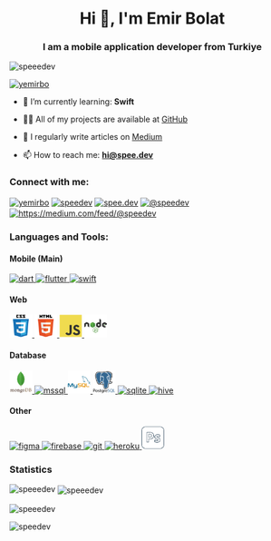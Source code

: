 <h1 align="center">Hi 👋, I'm Emir Bolat</h1>
<h3 align="center">I am a mobile application developer from Turkiye</h3>

<p align="left"> <img src="https://komarev.com/ghpvc/?username=speeedev&label=Profile%20views&color=0e75b6&style=flat" alt="speeedev" /> </p>

<p align="left"> <a href="https://twitter.com/yemirbo" target="blank"><img src="https://img.shields.io/twitter/follow/yemirbo?logo=twitter&style=for-the-badge" alt="yemirbo" /></a> </p>

- 🌱 I’m currently learning: **Swift**

- 👨‍💻 All of my projects are available at [GitHub](https://github.com/speeedev?tab=repositories)

- 📝 I regularly write articles on [Medium](https://medium.com/@speedev)

- 📫 How to reach me: **hi@spee.dev**

<h3 align="left">Connect with me:</h3>
<p align="left">
<a href="https://twitter.com/yemirbo" target="_blank"><img align="center" src="https://raw.githubusercontent.com/rahuldkjain/github-profile-readme-generator/master/src/images/icons/Social/twitter.svg" alt="yemirbo" height="30" width="40" /></a>
<a href="https://linkedin.com/in/speedev" target="_blank"><img align="center" src="https://raw.githubusercontent.com/rahuldkjain/github-profile-readme-generator/master/src/images/icons/Social/linked-in-alt.svg" alt="speedev" height="30" width="40" /></a>
<a href="https://instagram.com/spee.dev" target="_blank"><img align="center" src="https://raw.githubusercontent.com/rahuldkjain/github-profile-readme-generator/master/src/images/icons/Social/instagram.svg" alt="spee.dev" height="30" width="40" /></a>
<a href="https://medium.com/@speedev" target="_blank"><img align="center" src="https://raw.githubusercontent.com/rahuldkjain/github-profile-readme-generator/master/src/images/icons/Social/medium.svg" alt="@speedev" height="30" width="40" /></a>
<a href="https://medium.com/feed/@speedev" target="_blank"><img align="center" src="https://raw.githubusercontent.com/rahuldkjain/github-profile-readme-generator/master/src/images/icons/Social/rss.svg" alt="https://medium.com/feed/@speedev" height="30" width="40" /></a>
</p>

<h3 align="left">Languages and Tools:</h3>

<h4 align="left">Mobile (Main)</h4>
<p align="left">
  <a href="https://dart.dev" target="_blank" rel="noreferrer">
    <img src="https://www.vectorlogo.zone/logos/dartlang/dartlang-icon.svg" alt="dart" width="40" height="40"/>
  </a>
  <a href="https://flutter.dev" target="_blank" rel="noreferrer">
    <img src="https://www.vectorlogo.zone/logos/flutterio/flutterio-icon.svg" alt="flutter" width="40" height="40"/>
  </a>
  <a href="https://www.apple.com/tr/swift/" target="_blank" rel="noreferrer">
    <img src="https://seeklogo.com/images/S/swift-logo-F41F53A22D-seeklogo.com.png" alt="swift" width="40" height="40"/>
  </a>
</p>

<h4 align="left">Web</h4>
<p align="left"> 
  <a href="https://www.w3schools.com/css/" target="_blank" rel="noreferrer">
    <img src="https://raw.githubusercontent.com/devicons/devicon/master/icons/css3/css3-original-wordmark.svg" alt="css3" width="40" height="40"/>
  </a>
  <a href="https://www.w3.org/html/" target="_blank" rel="noreferrer">
    <img src="https://raw.githubusercontent.com/devicons/devicon/master/icons/html5/html5-original-wordmark.svg" alt="html5" width="40" height="40"/>
  </a>
  <a href="https://developer.mozilla.org/en-US/docs/Web/JavaScript" target="_blank" rel="noreferrer">
    <img src="https://raw.githubusercontent.com/devicons/devicon/master/icons/javascript/javascript-original.svg" alt="javascript" width="40" height="40"/>
  </a>
  <a href="https://nodejs.org" target="_blank" rel="noreferrer">
    <img src="https://raw.githubusercontent.com/devicons/devicon/master/icons/nodejs/nodejs-original-wordmark.svg" alt="nodejs" width="40" height="40"/>
  </a>
</p>



<h4 align="left">Database</h4>
<p align="left">
  <a href="https://www.mongodb.com/" target="_blank" rel="noreferrer">
    <img src="https://raw.githubusercontent.com/devicons/devicon/master/icons/mongodb/mongodb-original-wordmark.svg" alt="mongodb" width="40" height="40"/>
  </a>
  <a href="https://www.microsoft.com/en-us/sql-server" target="_blank" rel="noreferrer">
    <img src="https://www.svgrepo.com/show/303229/microsoft-sql-server-logo.svg" alt="mssql" width="40" height="40"/>
  </a>
  <a href="https://www.mysql.com/" target="_blank" rel="noreferrer">
    <img src="https://raw.githubusercontent.com/devicons/devicon/master/icons/mysql/mysql-original-wordmark.svg" alt="mysql" width="40" height="40"/>
  </a>
  <a href="https://www.postgresql.org" target="_blank" rel="noreferrer">
    <img src="https://raw.githubusercontent.com/devicons/devicon/master/icons/postgresql/postgresql-original-wordmark.svg" alt="postgresql" width="40" height="40"/>
  </a>
  <a href="https://www.sqlite.org/" target="_blank" rel="noreferrer">
    <img src="https://www.vectorlogo.zone/logos/sqlite/sqlite-icon.svg" alt="sqlite" width="40" height="40"/>
  </a>
  <a href="https://hive.apache.org/" target="_blank" rel="noreferrer">
    <img src="https://www.vectorlogo.zone/logos/apache_hive/apache_hive-icon.svg" alt="hive" width="40" height="40"/>
  </a>
</p>

<h4 align="left">Other</h4>
<p align="left">
  <a href="https://www.figma.com/" target="_blank" rel="noreferrer">
    <img src="https://www.vectorlogo.zone/logos/figma/figma-icon.svg" alt="figma" width="40" height="40"/>
  </a>
  <a href="https://firebase.google.com/" target="_blank" rel="noreferrer">
    <img src="https://www.vectorlogo.zone/logos/firebase/firebase-icon.svg" alt="firebase" width="40" height="40"/>
  </a>
  <a href="https://git-scm.com/" target="_blank" rel="noreferrer">
    <img src="https://www.vectorlogo.zone/logos/git-scm/git-scm-icon.svg" alt="git" width="40" height="40"/>
  </a>
  <a href="https://heroku.com" target="_blank" rel="noreferrer">
    <img src="https://www.vectorlogo.zone/logos/heroku/heroku-icon.svg" alt="heroku" width="40" height="40"/>
  </a>
  <a href="https://www.photoshop.com/en" target="_blank" rel="noreferrer">
    <img src="https://raw.githubusercontent.com/devicons/devicon/master/icons/photoshop/photoshop-line.svg" alt="photoshop" width="40" height="40"/>
  </a>
</p>

<h3 align="left">Statistics</h3>
<p><img align="left" src="https://github-readme-stats.vercel.app/api/top-langs?username=speeedev&show_icons=true&locale=en&layout=compact" alt="speeedev" /></p>

<p>&nbsp;<img align="center" src="https://github-readme-stats.vercel.app/api?username=speeedev&show_icons=true&locale=en" alt="speeedev" /></p>

<p><img align="center" src="https://github-readme-streak-stats.herokuapp.com/?user=speeedev&" alt="speeedev" /></p>

<p><a href="https://www.buymeacoffee.com/speedev"> <img align="left" src="https://cdn.buymeacoffee.com/buttons/v2/default-yellow.png" height="50" width="210" alt="speedev" /></a></p><br><br>
